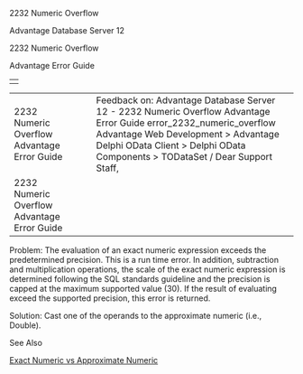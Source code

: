 2232 Numeric Overflow




Advantage Database Server 12  

2232 Numeric Overflow

Advantage Error Guide

|  |
| --- |
|  |

|  |  |  |  |  |
| --- | --- | --- | --- | --- |
| 2232 Numeric Overflow  Advantage Error Guide |  |  | Feedback on: Advantage Database Server 12 - 2232 Numeric Overflow Advantage Error Guide error\_2232\_numeric\_overflow Advantage Web Development > Advantage Delphi OData Client > Delphi OData Components > TODataSet / Dear Support Staff, |  |
| 2232 Numeric Overflow  Advantage Error Guide |  |  |  |  |

Problem: The evaluation of an exact numeric expression exceeds the predetermined precision. This is a run time error. In addition, subtraction and multiplication operations, the scale of the exact numeric expression is determined following the SQL standards guideline and the precision is capped at the maximum supported value (30). If the result of evaluating exceed the supported precision, this error is returned.

Solution: Cast one of the operands to the approximate numeric (i.e., Double).

See Also

[Exact Numeric vs Approximate Numeric](master_exact_numeric_vs_approximate_numeric.htm)